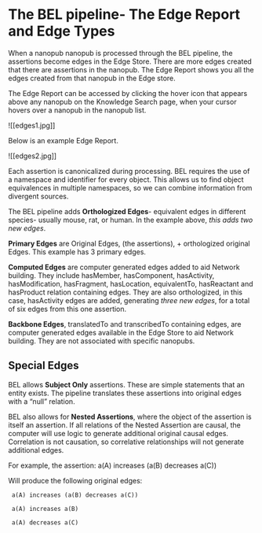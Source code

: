 # The BEL pipeline- The Edge Report and Edge Types

When a nanopub nanopub is processed through the BEL pipeline, the assertions become edges in the Edge Store.
There are more edges created that there are assertions in the nanopub.  The Edge Report shows you all the edges created from that nanopub in the Edge store.  

The Edge Report can be accessed by clicking the hover icon that appears above any nanopub on the Knowledge Search page, when your cursor hovers over a nanopub in the nanopub list.  

![[edges1.jpg]]

Below is an example Edge Report.

![[edges2.jpg]]

Each assertion is canonicalized during processing. BEL requires the use of a namespace and identifier for every object.  This allows us to find object equivalences in multiple namespaces, so we can combine information from divergent sources. 

The BEL pipeline adds **Orthologized Edges**- equivalent edges in different species- usually mouse, rat, or human.  In the example above, *this adds two new edges*.

**Primary Edges** are Original Edges, (the assertions), + orthologized original Edges.  This example has 3 primary edges.

**Computed Edges** are computer generated edges added to aid Network building.  They include hasMember, hasComponent, hasActivity, hasModification, hasFragment, hasLocation, equivalentTo, hasReactant and hasProduct relation containing edges. They are also orthologized, in this case, hasActivity edges are added, generating *three new edges*, for a total of six edges from this one assertion.  

**Backbone Edges**, translatedTo and transcribedTo containing edges, are computer generated edges available in the Edge Store to aid Network building.  They are not associated with specific nanopubs.

## Special Edges

BEL allows **Subject Only** assertions.  These are simple statements that an entity exists.  The pipeline translates these assertions into original edges with a “null” relation.

BEL also allows for **Nested Assertions**, where the object of the assertion is itself an assertion. If all relations of the Nested Assertion are causal, the computer will use logic to generate additional original causal edges.  Correlation is not causation, so correlative relationships will not generate additional edges.

For example, the assertion: a(A) increases (a(B) decreases a(C))

Will produce the following original edges:

     a(A) increases (a(B) decreases a(C))
     
     a(A) increases a(B)
     
     a(A) decreases a(C)

